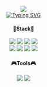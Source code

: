 <div align="center">
  <img src="https://capsule-render.vercel.app/api?type=waving&color=96d2ea&height=300&section=header&text=Wellcome%20YongJun%20GitHub&fontSize=50&fontColor=ffffff&animation=fadeIn" />
</div>
<div align="center">
<a href="https://git.io/typing-svg"><img src="https://readme-typing-svg.demolab.com?font=Jua&size=30&duration=3000&pause=200&color=96D2EA&center=true&vCenter=true&width=435&lines=%EC%95%88%EB%85%95%ED%95%98%EC%84%B8%EC%9A%94!!;%ED%94%84%EB%A1%A0%ED%8A%B8%EC%97%94%EB%93%9C+%EA%B0%9C%EB%B0%9C%EC%9E%90%EB%A5%BC+%EA%BF%88%EA%BE%B8%EB%8A%94;%EC%BD%94%EB%93%9C%EC%9A%94%EB%A6%AC%EC%82%AC+%EC%9D%B4%EC%9A%A9%EC%A4%80+%EC%9E%85%EB%8B%88%EB%8B%A4!" alt="Typing SVG" /></a>
</div>
<div align="center">
  <h4>📝Stack📖</h4>
  <img src="https://img.shields.io/badge/HTML5-E34F26?style=flat-square&logo=HTML5&logoColor=white" />
  <img src="https://img.shields.io/badge/CSS3-1572B6?style=flat-square&logo=CSS3&logoColor=white" />
  <img src="https://img.shields.io/badge/Javascript-F7DF1E?style=flat-square&logo=Javascript&logoColor=white" />
  <img src="https://img.shields.io/badge/React-61DAFB?style=flat-square&logo=React&logoColor=white" />
  <br>
  <img src="https://img.shields.io/badge/jQuery-0769AD?style=flat-square&logo=jQuery&logoColor=white" />
  <img src="https://img.shields.io/badge/Sass-CC6699?style=flat-square&logo=Sass&logoColor=white" />
  <img src="https://img.shields.io/badge/Adobe Photoshop-31A8FF?style=flat-square&logo=Adobe Photoshop&logoColor=white" />
  <img src="https://img.shields.io/badge/Adobe Illustrator-FF9A00?style=flat-square&logo=Adobe Illustrator&logoColor=white" />
</div>
<div align="center">
  <h4>🎮Tools🎮</h4>
  <img src="https://img.shields.io/badge/Visual%20Studio%20Code-007ACC?style=flat-square&logo=Visual%20Studio%20Code&logoColor=white" />
  <img src="https://img.shields.io/badge/Figma-F24E1E?style=flat-square&logo=Figma&logoColor=white"/>
</div>
